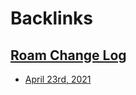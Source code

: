 
# Backlinks
## [Roam Change Log](<Roam Change Log.md>)
- [April 23rd, 2021](<April 23rd, 2021.md>)

